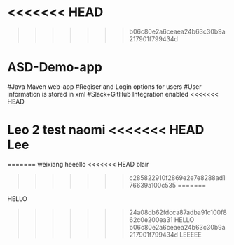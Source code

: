 

<<<<<<< HEAD
=======

>>>>>>> b06c80e2a6ceaea24b63c30b9a217901f799434d
# ASD-Demo-app
#Java Maven web-app
#Regiser and Login options for users
#User information is stored in xml
#Slack+GitHub Integration enabled
<<<<<<< HEAD

Leo 2
test
naomi
<<<<<<< HEAD
Lee
=======
=======
weixiang
heeello
<<<<<<< HEAD
blair
>>>>>>> c285822910f2869e2e7e8288ad176639a100c535
=======

HELLO 
>>>>>>> 24a08db62fdcca87adba91c100f862c0e200ea31
HELLO
>>>>>>> b06c80e2a6ceaea24b63c30b9a217901f799434d
LEEEEE
